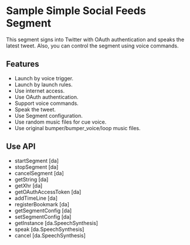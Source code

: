 Sample Simple Social Feeds Segment
=======================

This segment signs into Twitter with OAuth authentication and speaks the latest tweet. Also, you can control the segment using voice commands.

Features
-------------
- Launch by voice trigger.
- Launch by launch rules.
- Use internet access.
- Use OAuth authentication.
- Support voice commands.
- Speak the tweet.
- Use Segment configuration.
- Use random music files for cue voice.
- Use original bumper/bumper_voice/loop music files.

Use API
-------------
- startSegment [da]
- stopSegment [da]
- cancelSegment [da]
- getString [da]
- getXhr [da]
- getOAuthAccessToken [da]
- addTimeLine [da]
- registerBookmark [da]
- getSegmentConfig [da]
- setSegmentConfig [da]
- getInstance [da.SpeechSynthesis]
- speak [da.SpeechSynthesis]
- cancel [da.SpeechSynthesis]